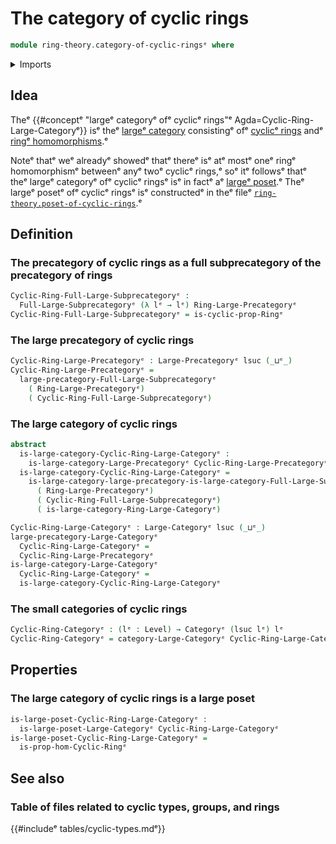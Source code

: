 # The category of cyclic rings

```agda
module ring-theory.category-of-cyclic-ringsᵉ where
```

<details><summary>Imports</summary>

```agda
open import category-theory.categoriesᵉ
open import category-theory.full-large-subprecategoriesᵉ
open import category-theory.large-categoriesᵉ
open import category-theory.large-precategoriesᵉ

open import foundation.universe-levelsᵉ

open import order-theory.large-posetsᵉ

open import ring-theory.category-of-ringsᵉ
open import ring-theory.cyclic-ringsᵉ
open import ring-theory.homomorphisms-cyclic-ringsᵉ
open import ring-theory.precategory-of-ringsᵉ
```

</details>

## Idea

Theᵉ
{{#conceptᵉ "largeᵉ categoryᵉ ofᵉ cyclicᵉ rings"ᵉ Agda=Cyclic-Ring-Large-Categoryᵉ}} isᵉ
theᵉ [largeᵉ category](category-theory.large-categories.mdᵉ) consistingᵉ ofᵉ
[cyclicᵉ rings](ring-theory.cyclic-rings.mdᵉ) andᵉ
[ringᵉ homomorphisms](ring-theory.homomorphisms-cyclic-rings.md).ᵉ

Noteᵉ thatᵉ weᵉ alreadyᵉ showedᵉ thatᵉ thereᵉ isᵉ atᵉ mostᵉ oneᵉ ringᵉ homomorphismᵉ betweenᵉ
anyᵉ twoᵉ cyclicᵉ rings,ᵉ soᵉ itᵉ followsᵉ thatᵉ theᵉ largeᵉ categoryᵉ ofᵉ cyclicᵉ ringsᵉ isᵉ
in factᵉ aᵉ [largeᵉ poset](order-theory.large-posets.md).ᵉ Theᵉ largeᵉ posetᵉ ofᵉ cyclicᵉ
ringsᵉ isᵉ constructedᵉ in theᵉ fileᵉ
[`ring-theory.poset-of-cyclic-rings`](ring-theory.poset-of-cyclic-rings.md).ᵉ

## Definition

### The precategory of cyclic rings as a full subprecategory of the precategory of rings

```agda
Cyclic-Ring-Full-Large-Subprecategoryᵉ :
  Full-Large-Subprecategoryᵉ (λ lᵉ → lᵉ) Ring-Large-Precategoryᵉ
Cyclic-Ring-Full-Large-Subprecategoryᵉ = is-cyclic-prop-Ringᵉ
```

### The large precategory of cyclic rings

```agda
Cyclic-Ring-Large-Precategoryᵉ : Large-Precategoryᵉ lsuc (_⊔ᵉ_)
Cyclic-Ring-Large-Precategoryᵉ =
  large-precategory-Full-Large-Subprecategoryᵉ
    ( Ring-Large-Precategoryᵉ)
    ( Cyclic-Ring-Full-Large-Subprecategoryᵉ)
```

### The large category of cyclic rings

```agda
abstract
  is-large-category-Cyclic-Ring-Large-Categoryᵉ :
    is-large-category-Large-Precategoryᵉ Cyclic-Ring-Large-Precategoryᵉ
  is-large-category-Cyclic-Ring-Large-Categoryᵉ =
    is-large-category-large-precategory-is-large-category-Full-Large-Subprecategoryᵉ
      ( Ring-Large-Precategoryᵉ)
      ( Cyclic-Ring-Full-Large-Subprecategoryᵉ)
      ( is-large-category-Ring-Large-Categoryᵉ)

Cyclic-Ring-Large-Categoryᵉ : Large-Categoryᵉ lsuc (_⊔ᵉ_)
large-precategory-Large-Categoryᵉ
  Cyclic-Ring-Large-Categoryᵉ =
  Cyclic-Ring-Large-Precategoryᵉ
is-large-category-Large-Categoryᵉ
  Cyclic-Ring-Large-Categoryᵉ =
  is-large-category-Cyclic-Ring-Large-Categoryᵉ
```

### The small categories of cyclic rings

```agda
Cyclic-Ring-Categoryᵉ : (lᵉ : Level) → Categoryᵉ (lsuc lᵉ) lᵉ
Cyclic-Ring-Categoryᵉ = category-Large-Categoryᵉ Cyclic-Ring-Large-Categoryᵉ
```

## Properties

### The large category of cyclic rings is a large poset

```agda
is-large-poset-Cyclic-Ring-Large-Categoryᵉ :
  is-large-poset-Large-Categoryᵉ Cyclic-Ring-Large-Categoryᵉ
is-large-poset-Cyclic-Ring-Large-Categoryᵉ =
  is-prop-hom-Cyclic-Ringᵉ
```

## See also

### Table of files related to cyclic types, groups, and rings

{{#includeᵉ tables/cyclic-types.mdᵉ}}
